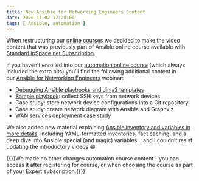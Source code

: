 ```yaml
---
title: New Ansible for Networking Engineers Content
date: 2020-11-02 17:28:00
tags: [ Ansible, automation ]
---
```

When restructuring our [online courses](https://www.ipspace.net/Courses) we decided to make the video content that was previously part of Ansible online course available with [Standard ipSpace.net Subscription](https://www.ipspace.net/Subscription/). 

If you haven’t enrolled into our [automation online course](https://www.ipspace.net/Building_Network_Automation_Solutions) (which always included the extra bits) you’ll find the following additional content in our [Ansible for Networking Engineers](https://my.ipspace.net/bin/list?id=Ansible) webinar:
<!--more-->
- [Debugging Ansible playbooks and Jinja2 templates](https://my.ipspace.net/bin/list?id=Ansible#DEBUGGING)
- [Sample playbook](https://my.ipspace.net/bin/list?id=Ansible#SAMPLES): collect SSH keys from network devices
- Case study: store network device configurations into a Git repository
- Case study: create network diagram with Ansible and Graphviz
- [WAN services deployment case study](https://my.ipspace.net/bin/list?id=Ansible#WAN_SVC_CS)

We also added new material explaining [Ansible inventory and variables in more details](https://my.ipspace.net/bin/list?id=Ansible#ANSIBLE_DD), including YAML-formatted inventories, fact caching, and a deep dive into Ansible special (and magic) variables… and I couldn’t resist updating the introductory videos &#x1F601;

{{<note>}}We made no other changes automation course content - you can access it after registering for course, or when choosing the course as part of your Expert subscription.{{</note>}}
